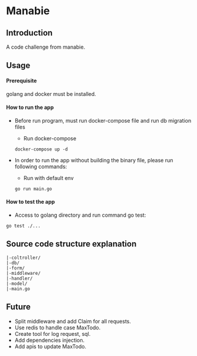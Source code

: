 # Manabie

## Introduction

A code challenge from manabie.

## Usage

#### Prerequisite

golang and docker must be installed.

#### How to run the app
- Before run program, must run docker-compose file and run db migration files
  - Run docker-compose
  ```
  docker-compose up -d
  ```

- In order to run the app without building the binary file, please run following commands:

  - Run with default env
  ```
  go run main.go
#### How to test the app

- Access to golang directory and run command go test:

```
go test ./...
```

## Source code structure explanation

```
|-coltroller/
|-db/
|-form/
|-middleware/
|-handler/
|-model/
|-main.go 
```
## Future

- Split middleware and add Claim for all requests.
- Use redis to handle case MaxTodo.
- Create tool for log request, sql.
- Add dependencies injection.
- Add apis to update MaxTodo.
